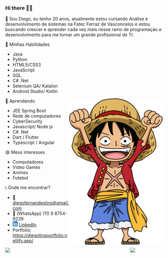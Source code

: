### Hi there 👋👯

💬 Sou Diego, eu tenho 20 anos, atualmente estou cursando Análise e desenvolvimento de sistemas na Fatec Ferraz de Vasconcelos e estou buscando crescer e aprender cada vez mais nesse ramo de programação e desenvolvimento para me tornar um grande profissional de TI.


🔭 Minhas Habilidades
 - Java
 - Python
 - HTML5/CSS3
 - JavaScript
 - SQL
 - C# .Net
 - Selenium QA/ Katalon
 - Android Studio/ Kotlin
 
 <img src="https://github.com/DiegoLins10/DiegoLins10/blob/main/luffy.png" min-width="300px" max-width="300px" width="300px" align="right" alt="Computador">

🌱 Aprendendo
 - JEE Spring Boot
 - Rede de computadores
 - CyberSecurity 
 - Javascript/ Node js
 - C# .Net
 - Dart / Flutter
 - Typescript / Angular

😄 Meus interesses
 - Computadores
 - Video Games
 - Animes
 - Futebol
 
:telephone_receiver: Onde me encontrar?
- :email: diegofernandeslins@gmail.com 
- :iphone: (WhatsApp) (11) 9 8754-9239
- <a href="https://www.linkedin.com/in/diego-fernandes-lins-b24698195"><img src="https://github.com/DiegoLins10/DiegoLins10/blob/main/linkedin.png" width="16"></img></a> [LinkedIn](https://www.linkedin.com/in/diego-fernandes-lins-b24698195)
- Portfolio: https://diegolinsportfolio.netlify.app/

<img width="400px" align="left" src="https://github-readme-stats.vercel.app/api/top-langs/?username=DiegoLins10&theme=merko&hide=SCSS,Pascal&layout=compact&theme=buefy&langs_count=8" />  
<img height="180em" src="https://github-readme-stats.vercel.app/api?username=diegolins10&show_icons=true&theme=merko&include_all_commits=true&count_private=true"/>


